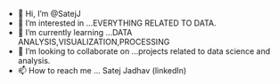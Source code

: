 - 👋 Hi, I’m @SatejJ
- 👀 I’m interested in ...EVERYTHING RELATED TO DATA.
- 🌱 I’m currently learning ...DATA ANALYSIS,VISUALIZATION,PROCESSING
- 💞️ I’m looking to collaborate on ...projects related to data science and analysis.
- 📫 How to reach me ... Satej Jadhav (linkedIn) 

<!---
SatejJ/SatejJ is a ✨ special ✨ repository because its `README.md` (this file) appears on your GitHub profile.
You can click the Preview link to take a look at your changes.
--->
